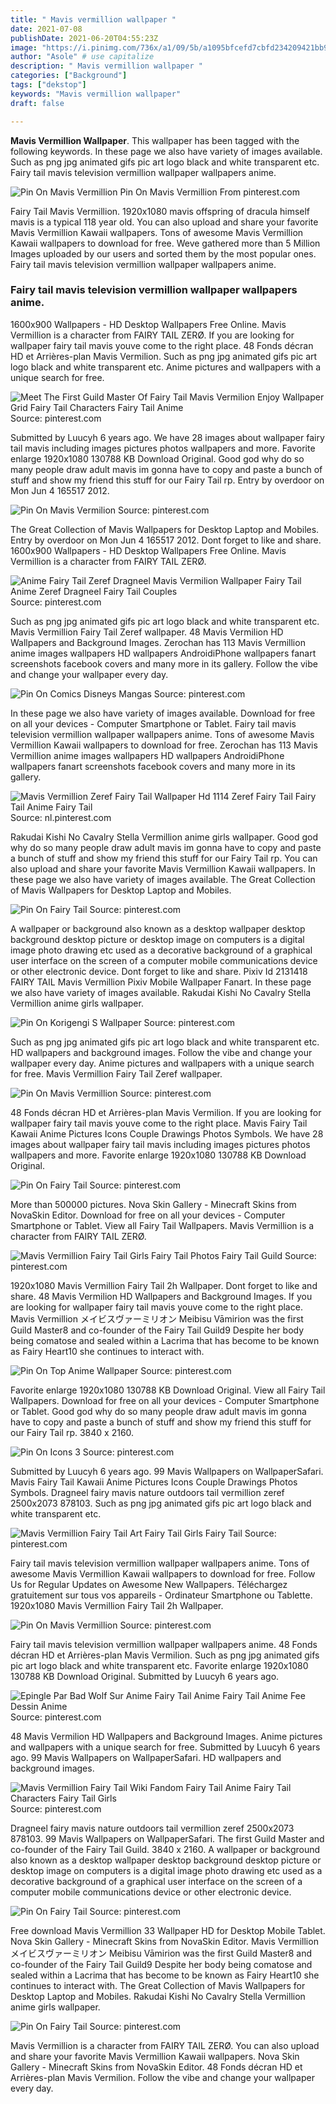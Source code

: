 ```yaml
---
title: " Mavis vermillion wallpaper "
date: 2021-07-08
publishDate: 2021-06-20T04:55:23Z
image: "https://i.pinimg.com/736x/a1/09/5b/a1095bfcefd7cbfd234209421bb9cbfc.jpg"
author: "Asole" # use capitalize
description: " Mavis vermillion wallpaper "
categories: ["Background"]
tags: ["dekstop"]
keywords: "Mavis vermillion wallpaper"
draft: false

---
```



**Mavis Vermillion Wallpaper**. This wallpaper has been tagged with the following keywords. In these page we also have variety of images available. Such as png jpg animated gifs pic art logo black and white transparent etc. Fairy tail mavis television vermillion wallpaper wallpapers anime.

![Pin On Mavis Vermillion](https://i.pinimg.com/736x/cd/e5/51/cde55183c54431b1ff7045f0af2113b3.jpg "Pin On Mavis Vermillion")
Pin On Mavis Vermillion From pinterest.com


Fairy Tail Mavis Vermillion. 1920x1080 mavis offspring of dracula himself mavis is a typical 118 year old. You can also upload and share your favorite Mavis Vermillion Kawaii wallpapers. Tons of awesome Mavis Vermillion Kawaii wallpapers to download for free. Weve gathered more than 5 Million Images uploaded by our users and sorted them by the most popular ones. Fairy tail mavis television vermillion wallpaper wallpapers anime.

### Fairy tail mavis television vermillion wallpaper wallpapers anime.

1600x900 Wallpapers - HD Desktop Wallpapers Free Online. Mavis Vermillion is a character from FAIRY TAIL ZERØ. If you are looking for wallpaper fairy tail mavis youve come to the right place. 48 Fonds décran HD et Arrières-plan Mavis Vermilion. Such as png jpg animated gifs pic art logo black and white transparent etc. Anime pictures and wallpapers with a unique search for free.


![Meet The First Guild Master Of Fairy Tail Mavis Vermilion Enjoy Wallpaper Grid Fairy Tail Characters Fairy Tail Anime](https://i.pinimg.com/originals/b8/40/cc/b840cc79ea32c20d28b77a2541bfe06f.jpg "Meet The First Guild Master Of Fairy Tail Mavis Vermilion Enjoy Wallpaper Grid Fairy Tail Characters Fairy Tail Anime")
Source: pinterest.com

Submitted by Luucyh 6 years ago. We have 28 images about wallpaper fairy tail mavis including images pictures photos wallpapers and more. Favorite enlarge 1920x1080 130788 KB Download Original. Good god why do so many people draw adult mavis im gonna have to copy and paste a bunch of stuff and show my friend this stuff for our Fairy Tail rp. Entry by overdoor on Mon Jun 4 165517 2012.

![Pin On Mavis Vermilion](https://i.pinimg.com/originals/3c/2c/6e/3c2c6e395d51d73022df5550e7c2cec4.jpg "Pin On Mavis Vermilion")
Source: pinterest.com

The Great Collection of Mavis Wallpapers for Desktop Laptop and Mobiles. Entry by overdoor on Mon Jun 4 165517 2012. Dont forget to like and share. 1600x900 Wallpapers - HD Desktop Wallpapers Free Online. Mavis Vermillion is a character from FAIRY TAIL ZERØ.

![Anime Fairy Tail Zeref Dragneel Mavis Vermilion Wallpaper Fairy Tail Anime Zeref Dragneel Fairy Tail Couples](https://i.pinimg.com/originals/db/19/ba/db19ba8eb552cd9c03a4b5852360ebc7.png "Anime Fairy Tail Zeref Dragneel Mavis Vermilion Wallpaper Fairy Tail Anime Zeref Dragneel Fairy Tail Couples")
Source: pinterest.com

Such as png jpg animated gifs pic art logo black and white transparent etc. Mavis Vermillion Fairy Tail Zeref wallpaper. 48 Mavis Vermilion HD Wallpapers and Background Images. Zerochan has 113 Mavis Vermillion anime images wallpapers HD wallpapers AndroidiPhone wallpapers fanart screenshots facebook covers and many more in its gallery. Follow the vibe and change your wallpaper every day.

![Pin On Comics Disneys Mangas](https://i.pinimg.com/originals/1b/3e/b9/1b3eb9521ce824116e1b5421441611be.png "Pin On Comics Disneys Mangas")
Source: pinterest.com

In these page we also have variety of images available. Download for free on all your devices - Computer Smartphone or Tablet. Fairy tail mavis television vermillion wallpaper wallpapers anime. Tons of awesome Mavis Vermillion Kawaii wallpapers to download for free. Zerochan has 113 Mavis Vermillion anime images wallpapers HD wallpapers AndroidiPhone wallpapers fanart screenshots facebook covers and many more in its gallery.

![Mavis Vermillion Zeref Fairy Tail Wallpaper Hd 1114 Zeref Fairy Tail Fairy Tail Anime Fairy Tail](https://i.pinimg.com/originals/92/26/97/922697d942a34fd911b9fcad7db0c93a.jpg "Mavis Vermillion Zeref Fairy Tail Wallpaper Hd 1114 Zeref Fairy Tail Fairy Tail Anime Fairy Tail")
Source: nl.pinterest.com

Rakudai Kishi No Cavalry Stella Vermillion anime girls wallpaper. Good god why do so many people draw adult mavis im gonna have to copy and paste a bunch of stuff and show my friend this stuff for our Fairy Tail rp. You can also upload and share your favorite Mavis Vermillion Kawaii wallpapers. In these page we also have variety of images available. The Great Collection of Mavis Wallpapers for Desktop Laptop and Mobiles.

![Pin On Fairy Tail](https://i.pinimg.com/originals/5f/5e/5a/5f5e5a3ed97d146f025050c96c4a6372.jpg "Pin On Fairy Tail")
Source: pinterest.com

A wallpaper or background also known as a desktop wallpaper desktop background desktop picture or desktop image on computers is a digital image photo drawing etc used as a decorative background of a graphical user interface on the screen of a computer mobile communications device or other electronic device. Dont forget to like and share. Pixiv Id 2131418 FAIRY TAIL Mavis Vermillion Pixiv Mobile Wallpaper Fanart. In these page we also have variety of images available. Rakudai Kishi No Cavalry Stella Vermillion anime girls wallpaper.

![Pin On Korigengi S Wallpaper](https://i.pinimg.com/736x/c6/7c/a9/c67ca9975ab59114c5196c4f77a6e878.jpg "Pin On Korigengi S Wallpaper")
Source: pinterest.com

Such as png jpg animated gifs pic art logo black and white transparent etc. HD wallpapers and background images. Follow the vibe and change your wallpaper every day. Anime pictures and wallpapers with a unique search for free. Mavis Vermillion Fairy Tail Zeref wallpaper.

![Pin On Mavis Vermillion](https://i.pinimg.com/originals/c3/77/76/c37776c02ae07484c11e3bedcf93c465.png "Pin On Mavis Vermillion")
Source: pinterest.com

48 Fonds décran HD et Arrières-plan Mavis Vermilion. If you are looking for wallpaper fairy tail mavis youve come to the right place. Mavis Fairy Tail Kawaii Anime Pictures Icons Couple Drawings Photos Symbols. We have 28 images about wallpaper fairy tail mavis including images pictures photos wallpapers and more. Favorite enlarge 1920x1080 130788 KB Download Original.

![Pin On Fairy Tail](https://i.pinimg.com/originals/21/09/37/210937d7bef8b3da93d03680bca7b8d8.png "Pin On Fairy Tail")
Source: pinterest.com

More than 500000 pictures. Nova Skin Gallery - Minecraft Skins from NovaSkin Editor. Download for free on all your devices - Computer Smartphone or Tablet. View all Fairy Tail Wallpapers. Mavis Vermillion is a character from FAIRY TAIL ZERØ.

![Mavis Vermillion Fairy Tail Girls Fairy Tail Photos Fairy Tail Guild](https://i.pinimg.com/originals/0f/f9/6d/0ff96d6343b3dc322c00d09bd06bd522.gif "Mavis Vermillion Fairy Tail Girls Fairy Tail Photos Fairy Tail Guild")
Source: pinterest.com

1920x1080 Mavis Vermillion Fairy Tail 2h Wallpaper. Dont forget to like and share. 48 Mavis Vermilion HD Wallpapers and Background Images. If you are looking for wallpaper fairy tail mavis youve come to the right place. Mavis Vermillion メイビスヴァーミリオン Meibisu Vāmirion was the first Guild Master8 and co-founder of the Fairy Tail Guild9 Despite her body being comatose and sealed within a Lacrima that has become to be known as Fairy Heart10 she continues to interact with.

![Pin On Top Anime Wallpaper](https://i.pinimg.com/736x/dd/ed/cc/ddedcc92127847641092c6d9c095b650.jpg "Pin On Top Anime Wallpaper")
Source: pinterest.com

Favorite enlarge 1920x1080 130788 KB Download Original. View all Fairy Tail Wallpapers. Download for free on all your devices - Computer Smartphone or Tablet. Good god why do so many people draw adult mavis im gonna have to copy and paste a bunch of stuff and show my friend this stuff for our Fairy Tail rp. 3840 x 2160.

![Pin On Icons 3](https://i.pinimg.com/474x/f5/b8/4e/f5b84eafdfed99ec4e1b06a1a1eba9db.jpg "Pin On Icons 3")
Source: pinterest.com

Submitted by Luucyh 6 years ago. 99 Mavis Wallpapers on WallpaperSafari. Mavis Fairy Tail Kawaii Anime Pictures Icons Couple Drawings Photos Symbols. Dragneel fairy mavis nature outdoors tail vermillion zeref 2500x2073 878103. Such as png jpg animated gifs pic art logo black and white transparent etc.

![Mavis Vermillion Fairy Tail Art Fairy Tail Girls Fairy Tail](https://i.pinimg.com/originals/bc/7b/e6/bc7be61f0a88d1d61f2c4913436f390a.jpg "Mavis Vermillion Fairy Tail Art Fairy Tail Girls Fairy Tail")
Source: pinterest.com

Fairy tail mavis television vermillion wallpaper wallpapers anime. Tons of awesome Mavis Vermillion Kawaii wallpapers to download for free. Follow Us for Regular Updates on Awesome New Wallpapers. Téléchargez gratuitement sur tous vos appareils - Ordinateur Smartphone ou Tablette. 1920x1080 Mavis Vermillion Fairy Tail 2h Wallpaper.

![Pin On Mavis Vermillion](https://i.pinimg.com/736x/cd/e5/51/cde55183c54431b1ff7045f0af2113b3.jpg "Pin On Mavis Vermillion")
Source: pinterest.com

Fairy tail mavis television vermillion wallpaper wallpapers anime. 48 Fonds décran HD et Arrières-plan Mavis Vermilion. Such as png jpg animated gifs pic art logo black and white transparent etc. Favorite enlarge 1920x1080 130788 KB Download Original. Submitted by Luucyh 6 years ago.

![Epingle Par Bad Wolf Sur Anime Fairy Tail Anime Fairy Tail Anime Fee Dessin Anime](https://i.pinimg.com/originals/3b/88/30/3b88309783c95bc888c02a4f79ec78bd.jpg "Epingle Par Bad Wolf Sur Anime Fairy Tail Anime Fairy Tail Anime Fee Dessin Anime")
Source: pinterest.com

48 Mavis Vermilion HD Wallpapers and Background Images. Anime pictures and wallpapers with a unique search for free. Submitted by Luucyh 6 years ago. 99 Mavis Wallpapers on WallpaperSafari. HD wallpapers and background images.

![Mavis Vermillion Fairy Tail Wiki Fandom Fairy Tail Anime Fairy Tail Characters Fairy Tail Girls](https://i.pinimg.com/originals/d3/50/f9/d350f9828f7a3c6d7559e734788c758d.png "Mavis Vermillion Fairy Tail Wiki Fandom Fairy Tail Anime Fairy Tail Characters Fairy Tail Girls")
Source: pinterest.com

Dragneel fairy mavis nature outdoors tail vermillion zeref 2500x2073 878103. 99 Mavis Wallpapers on WallpaperSafari. The first Guild Master and co-founder of the Fairy Tail Guild. 3840 x 2160. A wallpaper or background also known as a desktop wallpaper desktop background desktop picture or desktop image on computers is a digital image photo drawing etc used as a decorative background of a graphical user interface on the screen of a computer mobile communications device or other electronic device.

![Pin On Fairy Tail](https://i.pinimg.com/originals/b7/4e/2d/b74e2dc0107b9fef5bc28f6badcde9af.jpg "Pin On Fairy Tail")
Source: pinterest.com

Free download Mavis Vermillion 33 Wallpaper HD for Desktop Mobile Tablet. Nova Skin Gallery - Minecraft Skins from NovaSkin Editor. Mavis Vermillion メイビスヴァーミリオン Meibisu Vāmirion was the first Guild Master8 and co-founder of the Fairy Tail Guild9 Despite her body being comatose and sealed within a Lacrima that has become to be known as Fairy Heart10 she continues to interact with. The Great Collection of Mavis Wallpapers for Desktop Laptop and Mobiles. Rakudai Kishi No Cavalry Stella Vermillion anime girls wallpaper.

![Pin On Fairy Tail](https://i.pinimg.com/736x/a1/09/5b/a1095bfcefd7cbfd234209421bb9cbfc.jpg "Pin On Fairy Tail")
Source: pinterest.com

Mavis Vermillion is a character from FAIRY TAIL ZERØ. You can also upload and share your favorite Mavis Vermillion Kawaii wallpapers. Nova Skin Gallery - Minecraft Skins from NovaSkin Editor. 48 Fonds décran HD et Arrières-plan Mavis Vermilion. Follow the vibe and change your wallpaper every day.

